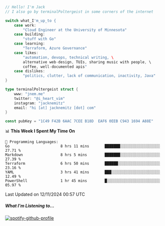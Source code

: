 ```go
// Hello! I'm Jack
// I also go by terminalPoltergeist in some corners of the internet

switch what_I'm_up_to {
    case work:
        "Cloud Engineer at the University of Minnesota"
    case building:
        "stuff with Go"
    case learning:
        "Terraform, Azure Governance"
    case likes:
        "automation, devops, technical writing, \
        alternative web-design, TUIs, sharing music with people, \
        coffee, well-documented apis"
    case dislikes:
        "politics, clutter, lack of communication, inactivity, Java"
}

type terminalPoltergeist struct {
    www: "jnem.me"
    twitter: "@i_heart_vim"
    instagram: "jacknemitz"
    email: "hi [at] jacknemitz [dot] com"
}

const pubKey = "1C49 F42B 6AAC 7CEE B18D  EAF6 0EEB C943 1694 A88E"
```

<!--START_SECTION:waka-->
📊 **This Week I Spent My Time On** 

```text
💬 Programming Languages: 
Go                       8 hrs 11 mins       ███████░░░░░░░░░░░░░░░░░░   27.71 % 
Markdown                 8 hrs 5 mins        ███████░░░░░░░░░░░░░░░░░░   27.39 % 
Terraform                6 hrs 50 mins       ██████░░░░░░░░░░░░░░░░░░░   23.16 % 
YAML                     3 hrs 41 mins       ███░░░░░░░░░░░░░░░░░░░░░░   12.49 % 
PowerShell               1 hr 45 mins        █░░░░░░░░░░░░░░░░░░░░░░░░   05.97 % 
```


 Last Updated on 12/11/2024 00:57 UTC
<!--END_SECTION:waka-->

##### What I'm Listening to...

[![spotify-github-profile](https://jnem.me/listening-item?maxAge=2592000)](https://jnem.me/listening)
